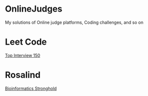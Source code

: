 # OnlineJudges
My solutions of Online judge platforms, Coding challenges, and so on
# Leet Code
[Top Interview 150](./Leet%20Code/Top%20Interview%20150/_README.md)
# Rosalind
[Bioinformatics Stronghold](./Rosalind/_README.md)